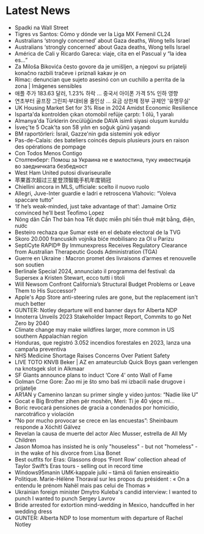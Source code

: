 # Latest News
-  Spadki na Wall Street
-  Tigres vs Santos: Cómo y dónde ver la Liga MX Femenil CL24
-  Australians ‘strongly concerned’ about Gaza deaths, Wong tells Israel
-  Australians ‘strongly concerned’ about Gaza deaths, Wong tells Israel
-  América de Cali y Ricardo Gareca: viaje, cita en el Pascual y “la idea es…”
-  Za Miloša Bikovića često govore da je umišljen, a njegovi su prijatelji konačno razbili tračeve i priznali kakav je on
-  Rímac: denuncian que sujeto asesinó con un cuchillo a perrita de la zona | Imágenes sensibles
-  애플 주가 183.63 달러, 1.23% 하락 ... 중국서 아이폰 가격 5% 인하 영향
-  연초부터 골프장 그린피·부대비용 줄인상 … 요금 상한제 정부 규제안 '유명무실'
-  UK Housing Market Set for 3% Rise in 2024 Amidst Economic Resilience
-  Isparta'da kontrolden çıkan otomobil refüje çarptı: 1 ölü, 1 yaralı
-  Almanya'da Türklerin öncülüğünde DAVA isimli siyasi oluşum kuruldu
-  İsveç'te 5 Ocak'ta son 58 yılın en soğuk günü yaşandı
-  BM raportörleri: İsrail, Gazze'nin gıda sistemini yok ediyor
-  Pas-de-Calais: des bateliers coincés depuis plusieurs jours en raison des opérations de pompage
-  Con Todos Menos Contigo
-  Столтенберг: Помош за Украина не е милостина, туку инвестиција во заедничката безбедност
-  West Ham United putosi divariseuralle
-  苹果首次超过三星登顶智能手机年度销冠
-  Chiellini ancora in MLS, ufficiale: scelto il nuovo ruolo
-  Allegri, Juve-Inter guardie e ladri e retroscena Vlahovic: “Voleva spaccare tutto”
-  ‘If he’s weak-minded, just take advantage of that’: Jamaine Ortiz convinced he’ll best Teofimo Lopez
-  Nông dân Cần Thơ bán hoa Tết được miễn phí tiền thuê mặt bằng, điện, nước
-  Besteiro rechaza que Sumar esté en el debate electoral de la TVG
-  Skoro 20.000 francuskih vojnika biće mobilisano za OI u Parizu
-  SeptiCyte RAPID® By Immunexpress Receives Regulatory Clearance from Australian Therapeutic Goods Administration (TGA)
-  Guerre en Ukraine : Macron promet des livraisons d’armes et renouvelle son soutien
-  Berlinale Special 2024, annunciato il programma del festival: da Supersex a Kristen Stewart, ecco tutti i titoli
-  Will Newsom Confront California’s Structural Budget Problems or Leave Them to His Successor?
-  Apple's App Store anti-steering rules are gone, but the replacement isn't much better
-  GUNTER: Notley departure will end banner days for Alberta NDP
-  Innoterra Unveils 2023 Stakeholder Impact Report, Commits to go Net Zero by 2040
-  Climate change may make wildfires larger, more common in US southern Appalachian region
-  Honduras, que registró 3.052 incendios forestales en 2023, lanza una campaña preventiva
-  NHS Medicine Shortage Raises Concerns Over Patient Safety
-  LIVE TOTO KNVB Beker | AZ en amateurclub Quick Boys gaan verlengen na knotsgek slot in Alkmaar
-  SF Giants announce plans to induct ‘Core 4’ onto Wall of Fame
-  Golman Crne Gore: Žao mi je što smo baš mi izbacili naše drugove i prijatelje
-  AR1AN y Camenino lanzan su primer single y video juntos: “Nadie like U”
-  Gocat e Big Brother zihen për moshën, Meri: Ti je 40 vjeçe mi…
-  Boric revocará pensiones de gracia a condenados por homicidio, narcotráfico y violación
-  “No por mucho provocar se crece en las encuestas”: Sheinbaum responde a Xóchitl Gálvez
-  Revelan la causa de muerte del actor Alec Musser, estrella de All My Children
-  Jason Momoa has insisted he is only "houseless" - but not "homeless" - in the wake of his divorce from Lisa Bonet
-  Best outfits for Eras: Glassons drops ‘Front Row’ collection ahead of Taylor Swift’s Eras tours - selling out in record time
-  Windows95manin UMK-kappale julki – tämä oli fanien ensireaktio
-  Politique. Marie-Hélène Thoraval sur les propos du président : « On a entendu le prénom Nahël mais pas celui de Thomas »
-  Ukrainian foreign minister Dmytro Kuleba's candid interview: I wanted to punch I wanted to punch Sergey Lavrov
-  Bride arrested for extortion mind-wedding in Mexico, handcuffed in her wedding dress
-  GUNTER: Alberta NDP to lose momentum with departure of Rachel Notley
